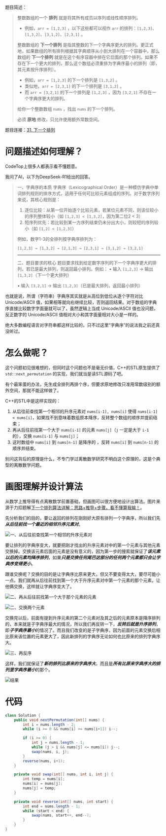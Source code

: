 题目简述：

> 整数数组的一个 **排列** 就是将其所有成员以序列或线性顺序排列。
>
> - 例如，`arr = [1,2,3]` ，以下这些都可以视作 `arr` 的排列：`[1,2,3]`、`[1,3,2]`、`[3,1,2]`、`[2,3,1]` 。
>
> 整数数组的 **下一个排列** 是指其整数的下一个字典序更大的排列。更正式地，如果数组的所有排列根据其字典顺序从小到大排列在一个容器中，那么数组的 **下一个排列** 就是在这个有序容器中排在它后面的那个排列。如果不存在下一个更大的排列，那么这个数组必须重排为字典序最小的排列（即，其元素按升序排列）。
>
> - 例如，`arr = [1,2,3]` 的下一个排列是 `[1,3,2]` 。
> - 类似地，`arr = [2,3,1]` 的下一个排列是 `[3,1,2]` 。
> - 而 `arr = [3,2,1]` 的下一个排列是 `[1,2,3]` ，因为 `[3,2,1]` 不存在一个字典序更大的排列。
>
> 给你一个整数数组 `nums` ，找出 `nums` 的下一个排列。
>
> 必须 **原地** 修改，只允许使用额外常数空间。

题目连接：[31. 下一个排列](https://leetcode.cn/problems/next-permutation/)

# 问题描述如何理解？

CodeTop上很多人都表示看不懂题意。

我问了AI，以下为DeepSeek-R1给出的回答。

> 一、字典序的本质
>  字典序（Lexicographical Order）是一种模仿字典中单词排列规则的排序方式，适用于任何可比较元素组成的序列。对于数字序列来说，其核心规则是：
>
> 1. 逐位比较：从第一位开始逐个比较元素，若某位元素不同，则该位较小的序列整体较小（如 `[1,2,3] < [1,3,2]`，因为第二位2 < 3）
> 2. 短序列优先：若比较到某一方序列结束仍未分出大小，则较短的序列较小（如 `[1,2] < [1,2,3]`）
>
> 例如，数字1-3的全排列按字典序排列为：
>
> `[1,2,3] → [1,3,2] → [2,1,3] → [2,3,1] → [3,1,2] → [3,2,1]`
>
> ------
>
> 二、题目要求的核心
>  题目要求找到给定数字序列的下一个字典序更大的排列，若已是最大排列，则返回最小排列。例如：
>  • 输入 `[1,2,3]` → 输出 `[1,3,2]`（下一个更大排列）
>
> • 输入 `[3,2,1]` → 输出 `[1,2,3]`（已是最大排列，返回最小排列）

也就是说，所谓（字符串）字典序其实就是从高位到低位从逐个字符对比 Unicode/ASCII 值，如果相等就向右继续比较，否则返回结果。对于数组的字典序直接比较数字字面量就可以了，虽然逻辑上当成 Unicode/ASCII 值也没问题，反正数字的 Unicode/ASCII 值相对大小和其字面量相对大小是一样的。

绝大多数编程语言对字符串都这样比较的，只不过这里“字典序”的说法我之前还真没听过。

# 怎么做呢？

这个问题初见很难想的，但同时这个问题也不是毫无价值，C++的STL原生提供了 `std::next_permutation` 的实现，我们就当是读STL源码了吧。

有个最笨蛋的办法，先生成全排列再排个序，但要求原地修改只准用常数级别的额外空间，那就不能这样做了。

C++的STL中是这样实现的：

1. 从后往前查找第一个相邻的升序元素对 `nums[i-1], nums[i]` 使得 `nums[i-1] < nums[i]`，如果找不到意味着数组原本降序，反转整个数组的顺序并提前结束；
2. 再从后往前找第一个大于 `nums[i-1]` 的元素 `nums[j]`（`j` 一定是大于 `i-1` 的），交换 `nums[i-1]` 与 `nums[j]`；
3. 这时数组中 `nums[i]` 到 `nums[n-1]` 是降序的 ，反转 `nums[i]` 到 `nums[n-1]` 的顺序并结束。

别问这背后的原理是什么，不专门学过离散数学研究不明白这个原理的，这是个典型的离散数学问题。

# 画图理解并设计算法

从数学上推导得有点离散数学前置基础，但画图可以很方便地设计出算法。图片来源于力扣题解[下一个排列算法详解：思路+推导+步骤，看不懂算我输！](https://leetcode.cn/problems/next-permutation/solutions/80560/xia-yi-ge-pai-lie-suan-fa-xiang-jie-si-lu-tui-dao-/)。

先分析我们的目的，要让返回的排列在刚刚好大原有排列一个字典序，所以我们先***从后往前找一个最近的相邻升序元素对***。

![一、从后往前查找第一个相邻的升序元素对](/images/31_1.png)

要让排列的字典序变大，就要把刚才找出的升序元素对中的第一个元素与其他元素交换掉。交换该元素后面的元素是没有意义的，因为第一步的搜索就保证了***该元素以后的元素均降序排列***，如果***只是交换任何尾巴这部分的任何两个元素都只会让字典序变得更小***。

跟谁交换呢？交换的目的是让字典序比原来更大，但又不要变得太大，要尽可能小一点。我们就再从后往前找到第一个大于升序元素对中第一个元素的那个元素，让他俩交换，这样就让字典序变大了。

![二、再从后往前找第一个大于那个元素的元素](/images/31_2.png)

![二、交换两个元素](/images/31_3.png)

交换完以后，前面有提到升序元素的第二个元素对及其之后的元素原本是降序排列的，本来就是子字典序最大的情况，所以我们再反转一下，***反转后就是升序排列***，即***子字典序最小***的情况了。而且我们改变的是子字典序，因为前面的元素交换后相比原来该位置的元素更大了，因此新排列的字典序无论如何也比原来的排列字典序大。

![三、再反序](/images/31_3.png)

这样，我们就保证了***新的排列比原来的字典序大***，而且是***所有比原来字典序大的排列里字典序最小***的那个。

![结果](/images/31_5.png)

# 代码

```java
class Solution {
    public void nextPermutation(int[] nums) {
        int i = nums.length - 2;
        while (i >= 0 && nums[i] >= nums[i+1]) i--;

        if (i >= 0) {
            int j = nums.length - 1;
            while (j > i && nums[j] <= nums[i]) j--;
            swap(nums, i, j);
        }
        reverse(nums, i+1);
    }

    private void swap(int[] nums, int i, int j) {
        int temp = nums[i];
        nums[i] = nums[j];
        nums[j] = temp;
    }

    private void reverse(int[] nums, int start) {
        int end = nums.length - 1;
        while (start < end) {
            swap(nums, start++, end--);
        }
    }
}
```

